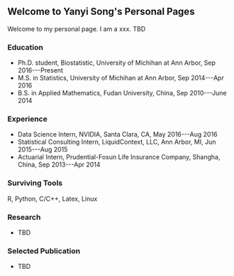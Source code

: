 ## Welcome to Yanyi Song's Personal Pages

Welcome to my personal page. I am a xxx. TBD

### Education 

- Ph.D. student, Biostatistic, University of Michihan at Ann Arbor, Sep 2016---Present
- M.S. in Statistics, University of Michihan at Ann Arbor, Sep 2014---Apr 2016
- B.S. in Applied Mathematics, Fudan University, China, Sep 2010---June 2014

### Experience

- Data Science Intern, NVIDIA, Santa Clara, CA, May 2016---Aug 2016
- Statistical Consulting Intern, LiquidContext, LLC, Ann Arbor, MI, Jun 2015---Aug 2015
- Actuarial Intern, Prudential-Fosun Life Insurance Company, Shangha, China, Sep 2013---Apr 2014

### Surviving Tools

R, Python, C/C++, Latex, Linux

### Research

- TBD

### Selected Publication

- TBD
